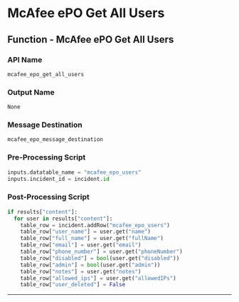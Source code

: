 <!--
    DO NOT MANUALLY EDIT THIS FILE
    THIS FILE IS AUTOMATICALLY GENERATED WITH resilient-sdk codegen
-->

# McAfee ePO Get All Users

## Function - McAfee ePO Get All Users

### API Name
`mcafee_epo_get_all_users`

### Output Name
`None`

### Message Destination
`mcafee_epo_message_destination`

### Pre-Processing Script
```python
inputs.datatable_name = "mcafee_epo_users"
inputs.incident_id = incident.id
```

### Post-Processing Script
```python
if results["content"]:
  for user in results["content"]:
    table_row = incident.addRow("mcafee_epo_users")
    table_row["user_name"] = user.get("name")
    table_row["full_name"] = user.get("fullName")
    table_row["email"] = user.get("email")
    table_row["phone_number"] = user.get("phoneNumber")
    table_row["disabled"] = bool(user.get("disabled"))
    table_row["admin"] = bool(user.get("admin"))
    table_row["notes"] = user.get("notes")
    table_row["allowed_ips"] = user.get("allowedIPs")
    table_row["user_deleted"] = False
```

---

